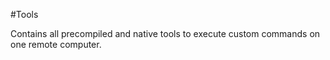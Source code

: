 #Tools

Contains all precompiled and native tools to execute custom commands on one remote computer.